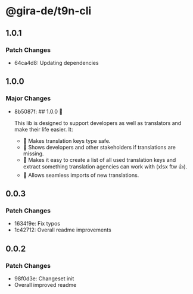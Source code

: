 # @gira-de/t9n-cli

## 1.0.1

### Patch Changes

- 64ca4d8: Updating dependencies

## 1.0.0

### Major Changes

- 8b5087f: ## 1.0.0 🥳

  This lib is designed to support developers as well as translators and make their life easier. It:

  - 📖 Makes translation keys type safe.
  - 🚨 Shows developers and other stakeholders if translations are missing.
  - 👜 Makes it easy to create a list of all used translation keys and extract something translation agencies can work with (xlsx ftw 👍).
  - 🛬 Allows seamless imports of new translations.

## 0.0.3

### Patch Changes

- 1634f9e: Fix typos
- 1c42712: Overall readme improvements

## 0.0.2

### Patch Changes

- 98f0d3e: Changeset init
- Overall improved readme
